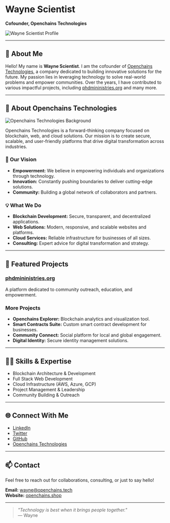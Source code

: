 # Wayne Scientist

**Cofounder, Openchains Technologies**

![Wayne Scientist Profile](https://openchains.shop/assets/img/founder.jpg)

---

## 👋 About Me

Hello! My name is **Wayne Scientist**. I am the cofounder of [Openchains Technologies](#about-openchains-technologies), a company dedicated to building innovative solutions for the future. My passion lies in leveraging technology to solve real-world problems and empower communities. Over the years, I have contributed to various impactful projects, including [phdmininistries.org](http://phdmininistries.org) and many more.

---

## 🏢 About Openchains Technologies

![Openchains Technologies Background](https://scontent-jnb2-1.xx.fbcdn.net/v/t39.30808-6/487206869_122118055844787044_4309512736733779092_n.jpg?_nc_cat=110&ccb=1-7&_nc_sid=cc71e4&_nc_ohc=eggdP-ybZoEQ7kNvwG-9H_1&_nc_oc=Adm7Qgiyj6xx_I4Rc-Cb8FrGvqJKib9KWSR0tcWfiQMaTCeWhrz_ktRJFgpQsTP-1EknxcrYWr7GkCzuJutMWkIM&_nc_zt=23&_nc_ht=scontent-jnb2-1.xx&_nc_gid=CPOzyP6PbacS7b0b3klTyw&oh=00_AfVp2PKpSlUUSmFewA6fH5CWuJ6kMzIIUANWo1ywJDjC8w&oe=68AA1AEB)

Openchains Technologies is a forward-thinking company focused on blockchain, web, and cloud solutions. Our mission is to create secure, scalable, and user-friendly platforms that drive digital transformation across industries.

### 🌟 Our Vision

- **Empowerment:** We believe in empowering individuals and organizations through technology.
- **Innovation:** Constantly pushing boundaries to deliver cutting-edge solutions.
- **Community:** Building a global network of collaborators and partners.

### 💡 What We Do

- **Blockchain Development:** Secure, transparent, and decentralized applications.
- **Web Solutions:** Modern, responsive, and scalable websites and platforms.
- **Cloud Services:** Reliable infrastructure for businesses of all sizes.
- **Consulting:** Expert advice for digital transformation and strategy.

---

## 🚀 Featured Projects

### [phdmininistries.org](http://phdmininistries.org)

A platform dedicated to community outreach, education, and empowerment.

### More Projects

- **Openchains Explorer:** Blockchain analytics and visualization tool.
- **Smart Contracts Suite:** Custom smart contract development for businesses.
- **Community Connect:** Social platform for local and global engagement.
- **Digital Identity:** Secure identity management solutions.

---

## 🧑‍💻 Skills & Expertise

- Blockchain Architecture & Development
- Full Stack Web Development
- Cloud Infrastructure (AWS, Azure, GCP)
- Project Management & Leadership
- Community Building & Outreach

---

## 🌐 Connect With Me

- [LinkedIn](#)
- [Twitter](#)
- [GitHub](#)
- [Openchains Technologies](#)

---

## 📫 Contact

Feel free to reach out for collaborations, consulting, or just to say hello!

**Email:** wayne@openchains.tech  
**Website:** [openchains.shop](https://openchains.shop)

---

> _"Technology is best when it brings people together."_  
> — Wayne
